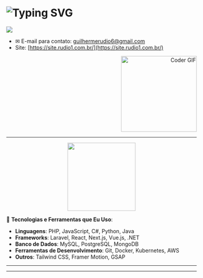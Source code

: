 <h1 align="left">
  <img src="https://readme-typing-svg.herokuapp.com?font=Fira+Code&duration=2000&pause=500&color=blue&center=true&vCenter=true&width=300&lines=Guilherme+Rudio+Correa;Full+Stack+Developer" alt="Typing SVG" />
</h1>
  <a href="https://www.linkedin.com/in/guilherme-rudio-790939164/" target="_blank">
    <img src="https://img.shields.io/badge/-LinkedIn-%230077B5?style=for-the-badge&logo=linkedin&logoColor=white" target="_blank"/>
  </a>

- ✉ E-mail para contato: [guilhermerudio6@gmail.com](mailto:guilhermerudio6@gmail.com)
- Site: [https://site.rudio1.com.br/](https://site.rudio1.com.br/)

<div align="right">
  <img src="https://raw.githubusercontent.com/iampavangandhi/iampavangandhi/master/gifs/coder.gif" alt="Coder GIF" height="200"/>
</div>

---

<div align="center">
  <a href="https://github.com/Rudio1">
    <img height="180em" src="https://github-readme-stats.vercel.app/api/top-langs/?username=Rudio1&layout=compact&langs_count=7&theme=merko"/>
  </a>
</div>

🔧 **Tecnologias e Ferramentas que Eu Uso**:

- **Linguagens**: PHP, JavaScript, C#, Python, Java
- **Frameworks**: Laravel, React, Next.js, Vue.js, .NET
- **Banco de Dados**: MySQL, PostgreSQL, MongoDB
- **Ferramentas de Desenvolvimento**: Git, Docker, Kubernetes, AWS
- **Outros**: Tailwind CSS, Framer Motion, GSAP

---

****
